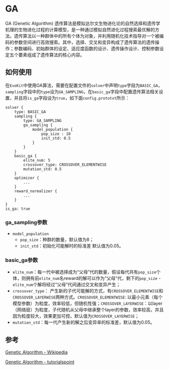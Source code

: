 # GA 

GA (Genetic Algorithm) 遗传算法是模拟达尔文生物进化论的自然选择和遗传学机理的生物进化过程的计算模型，是一种通过模拟自然进化过程搜索最优解的方法。遗传算法以一种群体中的所有个体为对象，并利用随机化技术指导对一个被编码的参数空间进行高效搜索。其中，选择、交叉和变异构成了遗传算法的遗传操作；参数编码、初始群体的设定、适应度函数的设计、遗传操作设计、控制参数设定五个要素组成了遗传算法的核心内容。

## 如何使用

在`EvoKit`中使用GA算法，需要在配置文件的`solver`中声明`type`字段为`BASIC_GA`，`sampling`字段中的`type`设为`GA_SAMPLING`，在`basic_ga`字段中配置遗传算法相关设置，并且将`is_ga`字段设为`true`，如下面`config.prototxt`所示：

```
solver {
    type: BASIC_GA
    sampling {
        type: GA_SAMPLING
        ga_sampling {
            model_population {
                pop_size : 10
                init_std: 0.5
            }
        }
    }
    basic_ga {
        elite_num: 5
        crossover_type: CROSSOVER_ELEMENTWISE
        mutation_std: 0.5
    }
    optimizer {
        ...
    }
    reward_normalizer {
        ...
    }
}
is_ga: true
```

### ga_sampling参数
- `model_population`
  - `pop_size`：种群的数量，默认值为8；
  - `init_std`：初始化可能解时的标准差 默认值为0.05。

### basic_ga参数
- `elite_num`：每一代中被选择成为“父母”代的数量，假设每代共有`pop_size`个体，则拥有前`elite_num`名reward的解可以作为“父母”代，剩下的`pop_size` - `elite_num`个解将经过“父母”代间通过交叉和变异产生；
- `crossover_type`： 产生新的子代可能解的方式，有`CROSSOVER_ELEMENTWISE`和`CROSSOVER_LAYERWISE`两种方式。`CROSSOVER_ELEMENTWISE`: 以最小元素（每个模型参数）为粒度，效率较低，但随机性强；`CROSSOVER_LAYERWISE`：以layer（网络层）为粒度，子代随机从父母中继承整个layer的参数，效率较高，并且因为粒度较大，效果更加可控。默认值为`CROSSOVER_LAYERWISE`；
- `mutation_std`：每一代产生新的解之后变异率的标准差，默认值为0.05。

## 参考
[Genetic Algorithm - Wikipedia](https://en.wikipedia.org/wiki/Genetic_algorithm)

[Genetic Algorithm - tutorialspoint](https://www.tutorialspoint.com/genetic_algorithms/genetic_algorithms_introduction.htm)
